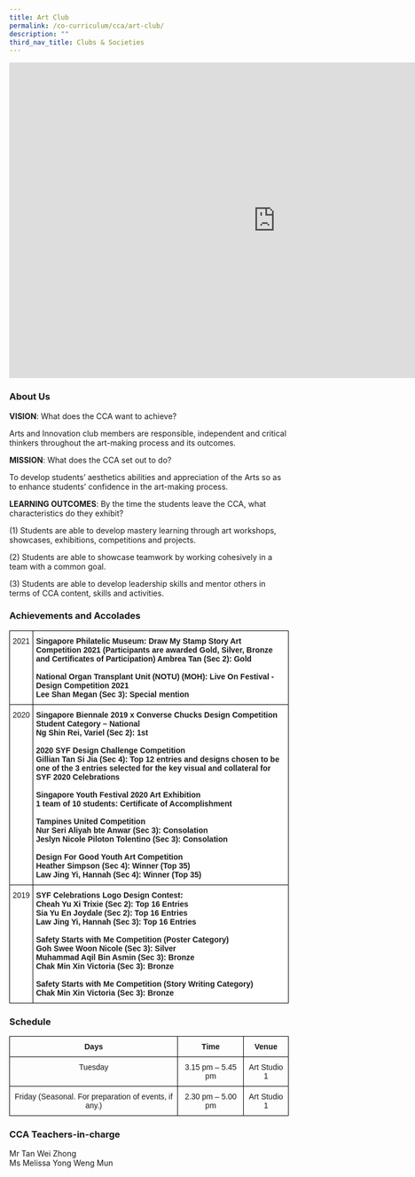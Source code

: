 ```yaml
---
title: Art Club
permalink: /co-curriculum/cca/art-club/
description: ""
third_nav_title: Clubs & Societies
---
```

<iframe allowfullscreen="true" height="569" width="960" frameborder="0" src="https://docs.google.com/presentation/d/e/2PACX-1vQ-ov6VP8OpiI346cUvjYZoZ_KQ-ZmrOjT4GgmZUzTzEjFQJQGbe0PjxV0xVyQkP4UCgLwDtgzCOFRK/embed?start=true&amp;loop=true&amp;delayms=3000"></iframe>

### About Us&nbsp;&nbsp;

**VISION**: What does the CCA want to achieve?&nbsp;

Arts and Innovation club members are responsible, independent and critical thinkers throughout the art-making process and its outcomes.  

  

**MISSION**: What does the CCA set out to do?

To develop students’ aesthetics abilities and appreciation of the Arts so as to enhance students’ confidence in the art-making process.  

  

**LEARNING OUTCOMES**: By the time the students leave the CCA, what characteristics do they exhibit?

(1) Students are able to develop mastery learning through art workshops, showcases, exhibitions, competitions and projects.  

(2) Students are able to showcase teamwork by working cohesively in a team with a common goal.

(3) Students are able to develop leadership skills and mentor others in terms of CCA content, skills and activities.


### Achievements and Accolades

<style type="text/css">
.tg  {border-collapse:collapse;border-spacing:0;}
.tg td{border-color:black;border-style:solid;border-width:1px;font-family:Arial, sans-serif;font-size:14px;
  overflow:hidden;padding:10px 5px;word-break:normal;}
.tg th{border-color:black;border-style:solid;border-width:1px;font-family:Arial, sans-serif;font-size:14px;
  font-weight:normal;overflow:hidden;padding:10px 5px;word-break:normal;}
.tg .tg-ktyi{background-color:#FFF;text-align:left;vertical-align:top}
.tg .tg-dgl5{background-color:#FFF;font-weight:bold;text-align:left;vertical-align:top}
</style>
<table class="tg">
<thead>
  <tr>
    <th class="tg-ktyi">2021</th>
    <th class="tg-dgl5">Singapore Philatelic Museum: Draw My Stamp Story Art Competition 2021 (Participants are awarded Gold, Silver, Bronze and Certificates of Participation) Ambrea Tan (Sec 2): Gold<br> <br>National Organ Transplant Unit (NOTU) (MOH): Live On Festival - Design Competition 2021<br>Lee Shan Megan (Sec 3): Special mention<br> </th>
  </tr>
</thead>
<tbody>
  <tr>
    <td class="tg-ktyi">2020</td>
    <td class="tg-dgl5">Singapore Biennale 2019 x Converse Chucks Design Competition<br>Student Category – National<br>Ng Shin Rei, Variel (Sec 2): 1st<br> <br>2020 SYF Design Challenge Competition<br>Gillian Tan Si Jia (Sec 4): Top 12 entries and designs chosen to be one of the 3 entries selected for the key visual and collateral for SYF 2020 Celebrations<br> <br>Singapore Youth Festival 2020 Art Exhibition<br>1 team of 10 students: Certificate of Accomplishment<br> <br>Tampines United Competition<br>Nur Seri Aliyah bte Anwar (Sec 3): Consolation<br>Jeslyn Nicole Piloton Tolentino (Sec 3): Consolation<br> <br>Design For Good Youth Art Competition<br>Heather Simpson (Sec 4): Winner (Top 35)<br>Law Jing Yi, Hannah (Sec 4): Winner (Top 35)<br> </td>
  </tr>
  <tr>
    <td class="tg-ktyi">2019</td>
    <td class="tg-dgl5">SYF Celebrations Logo Design Contest:<br>Cheah Yu Xi Trixie (Sec 2): Top 16 Entries<br>Sia Yu En Joydale (Sec 2): Top 16 Entries<br>Law Jing Yi, Hannah (Sec 3): Top 16 Entries<br> <br>Safety Starts with Me Competition (Poster Category)<br>Goh Swee Woon Nicole (Sec 3): Silver<br>Muhammad Aqil Bin Asmin (Sec 3): Bronze<br>Chak Min Xin Victoria (Sec 3): Bronze<br> <br>Safety Starts with Me Competition (Story Writing Category)<br>Chak Min Xin Victoria (Sec 3): Bronze</td>
  </tr>
</tbody>
</table>

### Schedule 

<style type="text/css">
.tg  {border-collapse:collapse;border-spacing:0;}
.tg td{border-color:black;border-style:solid;border-width:1px;font-family:Arial, sans-serif;font-size:14px;
  overflow:hidden;padding:10px 5px;word-break:normal;}
.tg th{border-color:black;border-style:solid;border-width:1px;font-family:Arial, sans-serif;font-size:14px;
  font-weight:normal;overflow:hidden;padding:10px 5px;word-break:normal;}
.tg .tg-baqh{text-align:center;vertical-align:top}
.tg .tg-amwm{font-weight:bold;text-align:center;vertical-align:top}
</style>
<table class="tg">
<thead>
  <tr>
    <th class="tg-amwm">Days</th>
    <th class="tg-amwm">Time</th>
    <th class="tg-amwm">Venue</th>
  </tr>
</thead>
<tbody>
  <tr>
    <td class="tg-baqh">Tuesday</td>
    <td class="tg-baqh">3.15 pm – 5.45 pm</td>
    <td class="tg-baqh">Art Studio 1</td>
  </tr>
  <tr>
    <td class="tg-baqh">Friday (Seasonal. For preparation of events, if any.)</td>
    <td class="tg-baqh">2.30 pm – 5.00 pm</td>
    <td class="tg-baqh"><span style="background-color:initial">Art Studio 1</span></td>
  </tr>
</tbody>
</table>

### CCA Teachers-in-charge

Mr Tan Wei Zhong  <br>
Ms Melissa Yong Weng Mun

